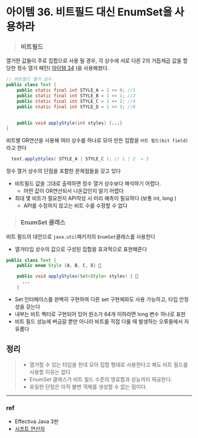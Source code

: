 # 아이템 36. 비트필드 대신 EnumSet을 사용하라

> ### 비트필드
열거한 값들이 주로 집합으로 사용 될 경우, 각 상수에 서로 다른 2의 거듭제곱 값을 할당한 정수 열거 패턴( [아이템 34](./34_int_상수_대신_열거_타입을_사용하라_전아름.md) )을 사용해왔다.

```java
// 비트필드 열거 상수
public class Text {
    public static final int STYLE_A = 1 << 0; //1
    public static final int STYLE_B = 1 << 1; //2
    public static final int STYLE_C = 1 << 2; //4
    public static final int STYLE_D = 1 << 3; //8
    

    public void applyStyle(int styles) {...}
}
```
비트별 OR연산을 사용해 여러 상수를 하나로 모아 만든 집합을 `비트 필드(bit field)`라고 한다
```java
  text.applyStyles( STYLE_A | STYLE_C ); // 1 | 2  = 3
```
정수 열거 상수의 단점을 포함한 문제점들을 갖고 있다
  - 비트필드 값을 그대로 출력하면 정수 열거 상수보다 해석하기 어렵다.
    * 어떤 값이 OR연산되서 나온값인지 알기 어렵다
  - 최대 몇 비트가 필요한지 API작성 시 미리 예측이 필요하다 (보통 int, long )
    * API를 수정하지 않고는 비트 수를 수정할 수 없다


> ### EnumSet 클래스
비트 필드의 대안으로 `java.util`패키지의 `EnumSet`클래스를 사용한다 
  - 열거타입 상수의 값으로 구성된 집합을 효과적으로 표현해준다
```java
public class Text {
    public enum Style {A, B, C, D} 📌

    public void applyStyles(Set<Style> styles) { 📌
      ...
    }

```
- Set 인터페이스를 완벽히 구현하여 다른 set 구현체와도 사용 가능하고, 타입 안정성을 갖는다
- 내부는 비트 벡터로 구현되어 있어 원소가 64개 이하라면 long 변수 하나로 표현
- 비트 필드 성능에 버금갈 뿐만 아니라 비트를 직접 다룰 때 발생하는 오류들에서 자유롭다

## 정리
> - 열거할 수 있는 타입을 한데 모아 집합 형태로 사용한다고 해도 비트 필드를 사용할 이유는 없다
> - EnumSet 클래스가 비트 필드 수준의 명료함과 성능까지 제공한다.
> - 유일한 단점은 아직 불변 객체를 생성할 수 없는 점이다.



--- 

### ref 
- Effectiva Java 3판
- [시프트 연산자](https://vmpo.tistory.com/106)
<!-- - [ref ](https://xlffm3.github.io/java/item36-enum-set/) -->